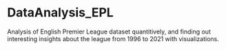 # DataAnalysis_EPL
Analysis of English Premier League dataset quantitively, and finding out interesting insights about the league from 1996 to 2021 with visualizations.
